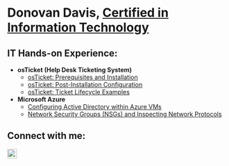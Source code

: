 <h1>Donovan Davis, <a href="https://www.linkedin.com/in/donovan-davis-b2a4ab2bb/">Certified in Information Technology</a></h1>

<h2> IT Hands-on Experience:</h2>

- <b>osTicket (Help Desk Ticketing System)</b>
  - [osTicket: Prerequisites and Installation](https://github.com/dmarcel97/osticket-prereqs)
  - [osTicket: Post-Installation Configuration](https://github.com/joshmadakoredmonds/post-install-config)
  - [osTicket: Ticket Lifecycle Examples](https://github.com/joshmadakoredmonds/ticket-lifecycle)
- <b>Microsoft Azure</b>
  - [Configuring Active Directory within Azure VMs](https://github.com/joshmadakoredmonds/configure-ad)
  - [Network Security Groups (NSGs) and Inspecting Network Protocols](https://github.com/joshmadakoredmonds/azure-network-protocols)

<h2>Connect with me:</h2>


[<img align="left" alt="Josh | LinkedIn" width="22px" src="https://cdn.jsdelivr.net/npm/simple-icons@v3/icons/linkedin.svg" />][linkedin]



[linkedin]:(https://www.linkedin.com/in/donovan-davis-b2a4ab2bb/)
